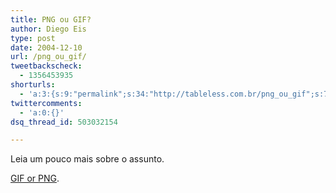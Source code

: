 ```yaml
---
title: PNG ou GIF?
author: Diego Eis
type: post
date: 2004-12-10
url: /png_ou_gif/
tweetbackscheck:
  - 1356453935
shorturls:
  - 'a:3:{s:9:"permalink";s:34:"http://tableless.com.br/png_ou_gif";s:7:"tinyurl";s:26:"http://tinyurl.com/3ult24k";s:4:"isgd";s:19:"http://is.gd/HNNBBj";}'
twittercomments:
  - 'a:0:{}'
dsq_thread_id: 503032154

---
```

Leia um pouco mais sobre o assunto. 
              
[GIF or PNG][1].

 [1]: http://www.w3.org/QA/Tips/png-gif